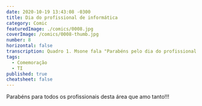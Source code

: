 ```yaml
---
date: 2020-10-19 13:43:08 -0300
title: Dia do profissional de informática
category: Comic
featuredImage: ./comics/0008.jpg
coverImage: /comics/0008-thumb.jpg
number: 8
horizontal: false
transcription: Quadro 1. Msone fala "Parabéns pelo dia do profissional de tecnologia da informação! Para as pessoas dedicadas a facilitar, automatizar e otimizar as nossas rotinas garantindo um futuro melhor". Quadro 2. Msone fala "e também para o profissional do diminutivo, com seus programinhas, paginazinhas, rotinazinhas, prazinhos...".
tags:
  - Comemoração
  - TI
published: true
cheatsheet: false
---
```


Parabéns para todos os profissionais desta área que amo tanto!!!
